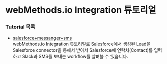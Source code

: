 # webMethods.io Integration 튜토리얼  
  
  
  ### Tutorial 목록  
  * [salesforce+messanger+sms](./salesforce+messanger+sms/)  
  webMethods.io Integration 튜토리얼로 Salesforce에서 생성된 Lead을 Salesforce connector을 통해서 받아서 Salesforce에 연락처(Contact)를 입력하고 Slack과 SMS를 보내는 workflow를 살펴볼 수 있습니다.  
  
  
  
